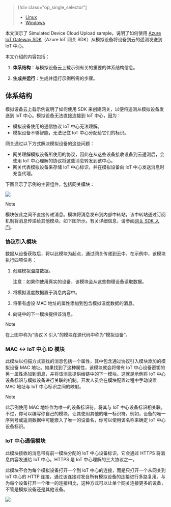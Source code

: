 > [!div class="op_single_selector"]
>- [Linux](../articles/iot-hub/iot-hub-linux-gateway-sdk-simulated-device.md)
>- [Windows](../articles/iot-hub/iot-hub-windows-gateway-sdk-simulated-device.md)

本文演示了 Simulated Device Cloud Upload sample，说明了如何使用 [Azure IoT Gateway SDK][lnk-sdk]（Azure IoT 网关 SDK）从模拟设备将设备到云的遥测发送到 IoT 中心。

本文介绍的内容包括：

1. **体系结构**：与模拟设备云上载示例有关的重要的体系结构信息。

2. **生成并运行**：生成并运行示例所需的步骤。

## 体系结构

模拟设备云上载示例说明了如何使用 SDK 来创建网关，以便将遥测从模拟设备发送到 IoT 中心。模拟设备无法直接连接到 IoT 中心，因为：

- 模拟设备使用的通信协议 IoT 中心无法理解。
- 模拟设备不够智能，无法记住 IoT 中心分配给它们的标识。

网关通过以下方式解决模拟设备的这些问题：

- 网关理解模拟设备所使用的协议，因此在从这些设备接收设备到云遥测后，会使用 IoT 中心理解的协议将这些消息转发到该中心。
- 网关代表模拟设备来存储 IoT 中心标识，并在模拟设备向 IoT 中心发送消息时充当代理。

下图显示了示例的主要组件，包括网关模块：

![][1]

> [!NOTE]
> 模块彼此之间不直接传递消息。模块将消息发布到内部中转站，该中转站通过订阅机制将消息传递给其他模块，如下图所示。有关详细信息，请参阅[网关 SDK 入门][lnk-gw-getstarted]。

### 协议引入模块

数据从设备获取后，将以此模块为起点，通过网关传递到云中。在示例中，该模块执行四项任务：

1.  创建模拟温度数据。

    注意：如果你使用真实的设备，该模块会从这些物理设备读取数据。

2.  将模拟温度数据置于消息内容中。

3.  将带有虚设 MAC 地址的属性添加到包含模拟温度数据的消息。

4.  向链中的下一模块提供该消息。

> [!NOTE]
> 在上图中称为“协议 X 引入”的模块在源代码中称为“模拟设备”。

### MAC &lt;-&gt; IoT 中心 ID 模块

此模块以扫描方式查找的消息包括一个属性，其中包含通过协议引入模块添加的模拟设备 MAC 地址。如果找到了这种属性，该模块就会将带有 IoT 中心设备密钥的另一属性添加到消息，并将该消息提供给链中的下一模块。这就是示例将 IoT 中心设备标识与模拟设备进行关联的机制。开发人员会在模块配置过程中手动设置 MAC 地址与 IoT 中心标识之间的映射。

> [!NOTE]
>  此示例使用 MAC 地址作为唯一的设备标识符，将其与 IoT 中心设备标识相关联。不过，你可以编写你自己的模块，让其使用其他的唯一标识符。例如，设备的唯一序列号或遥测数据中可能嵌入了唯一的设备名，你可以使用该名称来确定 IoT 中心设备标识。

### IoT 中心通信模块

此模块接收的消息带有前一模块分配的 IoT 中心设备标识，它会通过 HTTPS 将消息内容发送给 IoT 中心。HTTPS 是 IoT 中心理解的三大协议之一。

此模块不会为每个模拟设备打开一个到 IoT 中心的连接，而是只打开一个从网关到 IoT 中心的 HTTP 连接，通过该连接对发自所有模拟设备的连接进行多路复用。与为每个设备打开一个唯一的连接相比，这种方式可以让单个网关连接更多的设备，不管是模拟设备还是其他设备。

![][2]

<!-- Images -->
[1]: ./media/iot-hub-gateway-sdk-simulated-selector/image1.png
[2]: ./media/iot-hub-gateway-sdk-simulated-selector/image2.png

<!-- Links -->

[lnk-sdk]: https://github.com/Azure/azure-iot-gateway-sdk
[lnk-gw-getstarted]: ../articles/iot-hub/iot-hub-linux-gateway-sdk-get-started.md
<!---HONumber=Mooncake_0523_2016-->